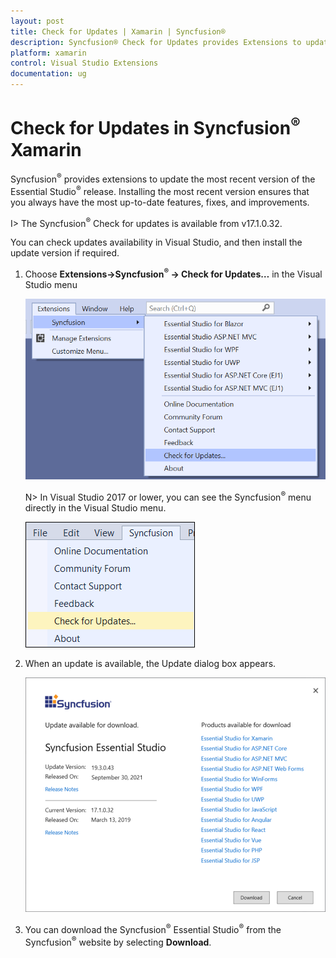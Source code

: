 ```yaml
---
layout: post
title: Check for Updates | Xamarin | Syncfusion®
description: Syncfusion® Check for Updates provides Extensions to update most recent version of the Essential Studio® release.
platform: xamarin
control: Visual Studio Extensions
documentation: ug
---
```


# Check for Updates in Syncfusion<sup>®</sup> Xamarin

Syncfusion<sup>®</sup> provides extensions to update the most recent version of the Essential Studio<sup>®</sup> release. Installing the most recent version ensures that you always have the most up-to-date features, fixes, and improvements.

I> The Syncfusion<sup>®</sup> Check for updates is available from v17.1.0.32.

You can check updates availability in Visual Studio, and then install the update version if required. 

1. Choose **Extensions->Syncfusion<sup>®</sup> -> Check for Updates…** in the Visual Studio menu

   ![Syncfusion<sup>®</sup> check for updates menu](Check_for_Updates_images/Check-for-Updates_images-img1_2019.png)

   N> In Visual Studio 2017 or lower, you can see the Syncfusion<sup>®</sup> menu directly in the Visual Studio menu.

   ![Syncfusion<sup>®</sup> check for updates menu](Check_for_Updates_images/Check-for-Updates_images-img1.png)
   
2. When an update is available, the Update dialog box appears.

   ![Syncfusion<sup>®</sup> check for updates wizard](Check_for_Updates_images/Check-for-Updates_images-img2.png)

3. You can download the Syncfusion<sup>®</sup> Essential Studio<sup>®</sup> from the Syncfusion<sup>®</sup> website by selecting **Download**.
